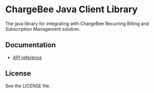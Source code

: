 # ChargeBee Java Client Library

The java library for integrating with ChargeBee Recurring Billing and Subscription Management solution.

## Documentation

  * <a href="https://apidocs.chargebee.com/docs/api?lang=java" target="_blank">API reference</a>

## License

See the LICENSE file.

